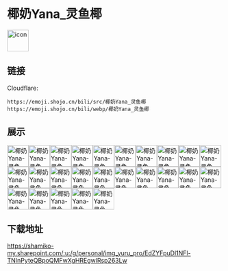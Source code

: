 # 椰奶Yana_灵鱼椰
<img src="https://emoji.shojo.cn/bili/src/椰奶Yana_灵鱼椰/icon.png" width="50" height="50" alt="icon">

## 链接
Cloudflare:
```
https://emoji.shojo.cn/bili/src/椰奶Yana_灵鱼椰
https://emoji.shojo.cn/bili/webp/椰奶Yana_灵鱼椰
```
## 展示
<img src="https://emoji.shojo.cn/bili/src/椰奶Yana_灵鱼椰/椰奶Yana-灵鱼椰-不错椰.png" width="50" height="50" alt="椰奶Yana-灵鱼椰-不错椰"><img src="https://emoji.shojo.cn/bili/src/椰奶Yana_灵鱼椰/椰奶Yana-灵鱼椰-震惊椰.png" width="50" height="50" alt="椰奶Yana-灵鱼椰-震惊椰"><img src="https://emoji.shojo.cn/bili/src/椰奶Yana_灵鱼椰/椰奶Yana-灵鱼椰-紧张椰.png" width="50" height="50" alt="椰奶Yana-灵鱼椰-紧张椰"><img src="https://emoji.shojo.cn/bili/src/椰奶Yana_灵鱼椰/椰奶Yana-灵鱼椰-难受椰.png" width="50" height="50" alt="椰奶Yana-灵鱼椰-难受椰"><img src="https://emoji.shojo.cn/bili/src/椰奶Yana_灵鱼椰/椰奶Yana-灵鱼椰-沉思椰.png" width="50" height="50" alt="椰奶Yana-灵鱼椰-沉思椰"><img src="https://emoji.shojo.cn/bili/src/椰奶Yana_灵鱼椰/椰奶Yana-灵鱼椰-怒了椰.png" width="50" height="50" alt="椰奶Yana-灵鱼椰-怒了椰"><img src="https://emoji.shojo.cn/bili/src/椰奶Yana_灵鱼椰/椰奶Yana-灵鱼椰-好冰椰.png" width="50" height="50" alt="椰奶Yana-灵鱼椰-好冰椰"><img src="https://emoji.shojo.cn/bili/src/椰奶Yana_灵鱼椰/椰奶Yana-灵鱼椰-困了椰.png" width="50" height="50" alt="椰奶Yana-灵鱼椰-困了椰"><img src="https://emoji.shojo.cn/bili/src/椰奶Yana_灵鱼椰/椰奶Yana-灵鱼椰-哎嘿椰.png" width="50" height="50" alt="椰奶Yana-灵鱼椰-哎嘿椰"><img src="https://emoji.shojo.cn/bili/src/椰奶Yana_灵鱼椰/椰奶Yana-灵鱼椰-兴奋椰.png" width="50" height="50" alt="椰奶Yana-灵鱼椰-兴奋椰"><img src="https://emoji.shojo.cn/bili/src/椰奶Yana_灵鱼椰/椰奶Yana-灵鱼椰-嫌弃椰.png" width="50" height="50" alt="椰奶Yana-灵鱼椰-嫌弃椰"><img src="https://emoji.shojo.cn/bili/src/椰奶Yana_灵鱼椰/椰奶Yana-灵鱼椰-那个椰.png" width="50" height="50" alt="椰奶Yana-灵鱼椰-那个椰"><img src="https://emoji.shojo.cn/bili/src/椰奶Yana_灵鱼椰/椰奶Yana-灵鱼椰-急了椰.png" width="50" height="50" alt="椰奶Yana-灵鱼椰-急了椰"><img src="https://emoji.shojo.cn/bili/src/椰奶Yana_灵鱼椰/椰奶Yana-灵鱼椰-嘣嘣椰.png" width="50" height="50" alt="椰奶Yana-灵鱼椰-嘣嘣椰"><img src="https://emoji.shojo.cn/bili/src/椰奶Yana_灵鱼椰/椰奶Yana-灵鱼椰-捧脸椰.png" width="50" height="50" alt="椰奶Yana-灵鱼椰-捧脸椰"><img src="https://emoji.shojo.cn/bili/src/椰奶Yana_灵鱼椰/椰奶Yana-灵鱼椰-对手椰.png" width="50" height="50" alt="椰奶Yana-灵鱼椰-对手椰"><img src="https://emoji.shojo.cn/bili/src/椰奶Yana_灵鱼椰/椰奶Yana-灵鱼椰-开吹椰.png" width="50" height="50" alt="椰奶Yana-灵鱼椰-开吹椰"><img src="https://emoji.shojo.cn/bili/src/椰奶Yana_灵鱼椰/椰奶Yana-灵鱼椰-好气椰.png" width="50" height="50" alt="椰奶Yana-灵鱼椰-好气椰"><img src="https://emoji.shojo.cn/bili/src/椰奶Yana_灵鱼椰/椰奶Yana-灵鱼椰-键盘椰.png" width="50" height="50" alt="椰奶Yana-灵鱼椰-键盘椰"><img src="https://emoji.shojo.cn/bili/src/椰奶Yana_灵鱼椰/椰奶Yana-灵鱼椰-觉觉椰.png" width="50" height="50" alt="椰奶Yana-灵鱼椰-觉觉椰"><img src="https://emoji.shojo.cn/bili/src/椰奶Yana_灵鱼椰/椰奶Yana-灵鱼椰-爆咯椰.png" width="50" height="50" alt="椰奶Yana-灵鱼椰-爆咯椰"><img src="https://emoji.shojo.cn/bili/src/椰奶Yana_灵鱼椰/椰奶Yana-灵鱼椰-摊手椰.png" width="50" height="50" alt="椰奶Yana-灵鱼椰-摊手椰"><img src="https://emoji.shojo.cn/bili/src/椰奶Yana_灵鱼椰/椰奶Yana-灵鱼椰-奶卡椰.png" width="50" height="50" alt="椰奶Yana-灵鱼椰-奶卡椰"><img src="https://emoji.shojo.cn/bili/src/椰奶Yana_灵鱼椰/椰奶Yana-灵鱼椰-奶呢椰.png" width="50" height="50" alt="椰奶Yana-灵鱼椰-奶呢椰"><img src="https://emoji.shojo.cn/bili/src/椰奶Yana_灵鱼椰/椰奶Yana-灵鱼椰-啊这椰.png" width="50" height="50" alt="椰奶Yana-灵鱼椰-啊这椰">

## 下载地址

https://shamiko-my.sharepoint.com/:u:/g/personal/img_yuru_pro/EdZYFpuDl1NFl-TNInPyteQBpoQMFwXgHREgwlRsp263Lw